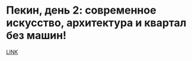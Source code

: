 # Пекин, день 2: современное искусство, архитектура и квартал без машин!



[LINK](https://varlamov.ru/1337268.html)